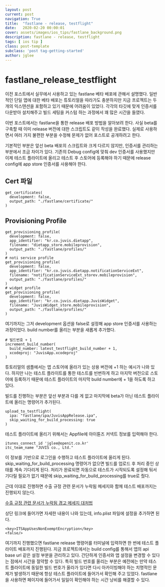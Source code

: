 ```yaml
---
layout: post
current: post
navigation: True
title:  "fastlane - release, testflight"
date:   2020-02-20 00:00:01
cover: assets/images/ios_tips/fastlane_background.png
description: fastlane - release, testflight
tags: [ ios tip ]
class: post-template
subclass: 'post tag-getting-started'
author: jglee
---
```


# fastlane_release_testflight

이전 포스트에서 실무에서 사용하고 있는 fastlane 베타 배포에 관해서 설명했다. 일반적인 단일 앱에 대한 베타 배포는 튜토리얼을 따라가도 충분하지만 지금 프로젝트는 두 개의 익스텐션을 포함하고 있기 때문에 어려움이 있었다. 각각의 타깃에 맞게 인증서를 다운받아 설치해주고 빌드 세팅을 커스텀 하는 과정에서 꽤 많은 시간을 들였다.

 이번 포스트에서는 fastlane을 통한 release 배포 방법을 알아보려 한다. 사실 beta를 구축할 때 이미 release 버전에 대한 스크립트도 같이 작성을 완료했다. 실제로 사용하면서 여러 가지 불편한 부분을 수정해 문제가 없어 포스트로 공개하려고 한다.

 기본적인 부분은 앞선 beta 배포의 스크립트와 크게 다르지 않지만, 인증서를 관리하는 부분에서 조금 차이가 있다. 기존의 Debug config에 맞춰 dev 인증서를 사용했지만 이제 테스트 플라이트에 올리고 테스트 후 스토어에 등록해야 하기 때문에 release config에 app store 인증서를 사용해야 한다.

## Cert 파일

    get_certificates(
      development: false,
      output_path: "./fastlane/certificate/"
    )

## Provisioning Profile

    get_provisioning_profile(
      development: false,
      app_identifier: "kr.co.juvis.dietapp",
      filename: "dietapp_store.mobileprovision",
      output_path: "./fastlane/profiles/"
    )
    # noti service profile
    get_provisioning_profile(
      development: false,
      app_identifier: "kr.co.juvis.dietapp.notificationServiceExt",
      filename: "notificationServiceExt_storev.mobileprovision",
      output_path: "./fastlane/profiles/"
    )
    # widget profile
    get_provisioning_profile(
      development: false,
      app_identifier: "kr.co.juvis.dietapp.JuvisWidget",
      filename: "JuvisWidget_store.mobileprovision",
      output_path: "./fastlane/profiles/"
    )

여기까지는 그저 development 옵션을 false로 설정해 app store 인증서를 사용하는 과정이었다. build number를 올리는 부분을 새롭게 추가했다.

    # 빌드번호 + 1
    increment_build_number(
      build_number: latest_testflight_build_number + 1,
      xcodeproj: "JuvisApp.xcodeproj"
    )

 튜토리얼의 샘플에서는 앱 스토어에 올라가 있는 상용 버전에 +1 하는 예시가 나와 있다. 하지만 나는 테스트 플라이트를 통한 테스트를 빈번하게 하고 마지막 버전으로 스토어에 등록하기 때문에 테스트 플라이트의 마지막 build number에 + 1을 하도록 하고 있다.

 빌드를 진행하는 부분은 앞선 부분과 다를 게 없고 마지막에 beta가 아닌 테스트 플라이트에 올리는 명령어가 추가된다.

    upload_to_testflight(
      ipa: "fastlane/ipa/JuvisAppRelease.ipa",
      skip_waiting_for_build_processing: true
    )

 테스트 플라이트에 올리기 위해서는 Appfile에 아이튠즈 커넥트 정보를 입력해야 한다.

    itunes_connect_id 'jglee@openit.co.kr'
    itc_team_name "JUVIS co., Ltd."

 이 정보를 기반으로 로그인을 수행하고 테스트 플라이트에 올리게 된다. skip_waiting_for_build_processing 명령어가 없으면 빌드를 업로드 후 처리 중인 상태를 계속 기다리게 된다. 처리가 완료되면 자동으로 테스트가 시작되도록 설정해 둬서 기다릴 필요가 없기 때문에 skip_waiting_for_build_processing를 true로 줬다.

 근데 이대로 진행하면 수출 규정 관련 문서가 누락됨 메세지와 함께 테스트 배포까지는 진행되지 않는다.

[수출 규정 관련 문서가 누락됨 경고 메세지 대처법](https://zetal.tistory.com/entry/수출-규정-관련-문서가-누락됨-경고-메세지-대처법)

 상단 링크에 들어가면 자세한 내용이 나와 있는데, info.plist 파일에 설정을 추가하면 된다.

    <key>ITSAppUsesNonExemptEncryption</key>
    <false/>

여기까지 진행했으면 fastlane release 명령어를 터미널에 입력하면 한 번에 테스트 플라이트 배포까지 진행된다. 지금 프로젝트에서는 build config를 통해서 앱의 api base url 같은 설정 부분을 관리하고 있다. 간단하게 인증서와 앱 설정을 변경할 수 있다는 점에서 시간을 절약할 수 있다. 특히 빌드 번호를 올리는 부분은 예전에는 만약 테스트 플라이트에 동일한 빌드 번호가 올라가 있다면 다시 아카이빙해야 하는 치명적인 문제가 발생하기 때문에 항상 테스트 플라이트에 들어가서 확인해 주고 있었다. fastlane을 사용하면 페이지에 들어가서 일일이 확인해야 하는 시간 낭비를 해결할 수 있다.
